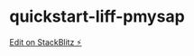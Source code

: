 # quickstart-liff-pmysap

[Edit on StackBlitz ⚡️](https://stackblitz.com/edit/quickstart-liff-pmysap)